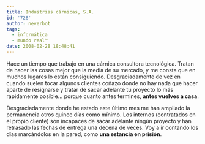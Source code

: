 ```yaml
---
title: Industrias cárnicas, S.A.
id: '728'
author: neverbot
tags:
  - informática
  - mundo real™
date: 2008-02-28 18:48:41
---
```


Hace un tiempo que trabajo en una cárnica consultora tecnológica. Tratan de hacer las cosas mejor que la media de su mercado, y me consta que en muchos lugares lo están consiguiendo. Desgraciadamente de vez en cuando suelen tocar algunos clientes coñazo donde no hay nada que hacer aparte de resignarse y tratar de sacar adelante tu proyecto lo más rápidamente posible... porque cuanto antes termines, **antes vuelves a casa**.

Desgraciadamente donde he estado este último mes me han ampliado la permanencia otros quince días como mínimo. Los internos (contratados en el propio cliente) son incapaces de sacar adelante ningún proyecto y han retrasado las fechas de entrega una decena de veces. Voy a ir contando los días marcándolos en la pared, como **una estancia en prisión**.